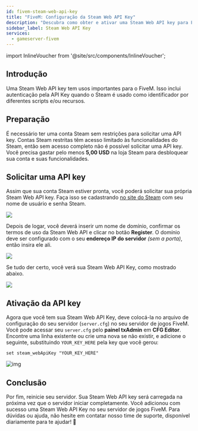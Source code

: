 ```yaml
---
id: fivem-steam-web-api-key
title: "FiveM: Configuração da Steam Web API Key"
description: "Descubra como obter e ativar uma Steam Web API key para FiveM para habilitar autenticação e melhorar a funcionalidade do servidor → Saiba mais agora"
sidebar_label: Steam Web API Key
services:
  - gameserver-fivem
---
```


import InlineVoucher from '@site/src/components/InlineVoucher';

## Introdução

Uma Steam Web API key tem usos importantes para o FiveM. Isso inclui autenticação pela API Key quando o Steam é usado como identificador por diferentes scripts e/ou recursos.

<InlineVoucher />

## Preparação

É necessário ter uma conta Steam sem restrições para solicitar uma API key. Contas Steam restritas têm acesso limitado às funcionalidades do Steam, então sem acesso completo não é possível solicitar uma API key. Você precisa gastar pelo menos **5,00 USD** na loja Steam para desbloquear sua conta e suas funcionalidades.

## Solicitar uma API key

Assim que sua conta Steam estiver pronta, você poderá solicitar sua própria Steam Web API key. Faça isso se cadastrando [no site do Steam](https://steamcommunity.com/dev/apikey) com seu nome de usuário e senha Steam.

![](https://github.com/zaphosting/docs/assets/42719082/56be5337-a458-425b-86b0-e0c5fa94abab)

Depois de logar, você deverá inserir um nome de domínio, confirmar os termos de uso da Steam Web API e clicar no botão **Register**. O domínio deve ser configurado com o seu **endereço IP do servidor** *(sem a porta)*, então insira ele ali.

![](https://github.com/zaphosting/docs/assets/42719082/334e89a9-0eef-4ea5-b100-5a1e4b8cdc31)

Se tudo der certo, você verá sua Steam Web API Key, como mostrado abaixo.

![](https://github.com/zaphosting/docs/assets/42719082/a99f463b-93ae-408b-b038-29e366b30256)

## Ativação da API key

Agora que você tem sua Steam Web API Key, deve colocá-la no arquivo de configuração do seu servidor (`server.cfg`) no seu servidor de jogos FiveM. Você pode acessar seu `server.cfg` pelo **painel txAdmin** em **CFG Editor**. Encontre uma linha existente ou crie uma nova se não existir, e adicione o seguinte, substituindo `YOUR_KEY_HERE` pela key que você gerou:

```
set steam_webApiKey "YOUR_KEY_HERE"
```

![img](https://screensaver01.zap-hosting.com/index.php/s/ED4QbkP8aaeF92B/preview)

## Conclusão

Por fim, reinicie seu servidor. Sua Steam Web API key será carregada na próxima vez que o servidor iniciar completamente. Você adicionou com sucesso uma Steam Web API Key no seu servidor de jogos FiveM. Para dúvidas ou ajuda, não hesite em contatar nosso time de suporte, disponível diariamente para te ajudar! 🙂

<InlineVoucher />